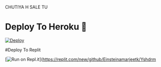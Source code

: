 CHUTIYA H SALE TU
# Deploy To Heroku 🚀
[![Deploy](https://www.herokucdn.com/deploy/button.svg)](https://dashboard.heroku.com/new?template=https://github.com/Einsteinamarjeetk/Yshdrm)

#Deploy To Replit

[![Run on Repl.it](https://replit.com/badge/github/Einsteinamarjeetk/Yshdrm)](https://replit.com/new/github/Einsteinamarjeetk/Yshdrm
